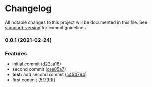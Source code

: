 # Changelog

All notable changes to this project will be documented in this file. See [standard-version](https://github.com/conventional-changelog/standard-version) for commit guidelines.

### 0.0.1 (2021-02-24)


### Features

* initial commit ([d22ba18](https://github.com/BrayantGb/project/commit/d22ba1891ef7e0aa82b9c1d138dce41ce5a2889c))
* second commit ([cee85a7](https://github.com/BrayantGb/project/commit/cee85a717616f135323bcbb8cd3d0e17b56721a9))
* **test:** add second commit ([c454764](https://github.com/BrayantGb/project/commit/c4547646a7c3c8aeba8c176accd161a77a0b76d1))
* first commit ([5f79f1f](https://github.com/BrayantGb/project/commit/5f79f1f38ae3a55dc178d6b19555ccac6442bd30))
